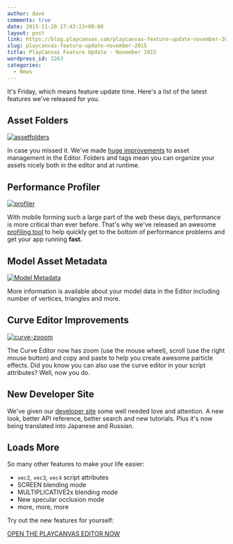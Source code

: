 ```yaml
---
author: dave
comments: true
date: 2015-11-20 17:43:23+00:00
layout: post
link: https://blog.playcanvas.com/playcanvas-feature-update-november-2015/
slug: playcanvas-feature-update-november-2015
title: PlayCanvas Feature Update - November 2015
wordpress_id: 2263
categories:
  - News
---
```


It's Friday, which means feature update time. Here's a list of the latest features we've released for you.

## **Asset Folders**

[![assetfolders](https://blog.playcanvas.com/wp-content/uploads/2015/11/assetfolders.gif)](http://blog.playcanvas.com/wp-content/uploads/2015/11/assetfolders.gif)

In case you missed it. We've made [huge improvements](http://blog.playcanvas.com/better-asset-management/) to asset management in the Editor. Folders and tags mean you can organize your assets nicely both in the editor and at runtime.

## **Performance Profiler**

[![profiler](https://blog.playcanvas.com/wp-content/uploads/2015/11/profiler-1024x509.png)](http://blog.playcanvas.com/wp-content/uploads/2015/11/profiler.png)

With mobile forming such a large part of the web these days, performance is more critical than ever before. That's why we've released an awesome [profiling tool](http://blog.playcanvas.com/performance-matters-introducing-the-playcanvas-profiler/) to help quickly get to the bottom of performance problems and get your app running **fast.**

## **Model Asset Metadata**

[![Model Metadata](https://blog.playcanvas.com/wp-content/uploads/2015/11/Editor.jpg)](http://blog.playcanvas.com/wp-content/uploads/2015/11/Editor.jpg)

More information is available about your model data in the Editor including number of vertices, triangles and more.

## **Curve Editor Improvements**

[![curve-zooom](https://blog.playcanvas.com/wp-content/uploads/2015/11/curve-zooom.gif)](http://blog.playcanvas.com/wp-content/uploads/2015/11/curve-zooom.gif)

The Curve Editor now has zoom (use the mouse wheel), scroll (use the right mouse button) and copy and paste to help you create awesome particle effects. Did you know you can also use the curve editor in your script attributes? Well, now you do.

## **New Developer Site**

We've given our [developer site](https://developer.playcanvas.com) some well needed love and attention. A new look, better API reference, better search and new tutorials. Plus it's now being translated into Japanese and Russian.

## **Loads More**

So many other features to make your life easier:

- `vec2`, `vec3`, `vec4` script attributes
- SCREEN blending mode
- MULTIPLICATIVE2x blending mode
- New specular occlusion mode
- more, more, more

Try out the new features for yourself:

[OPEN THE PLAYCANVAS EDITOR NOW](https://playcanvas.com)
